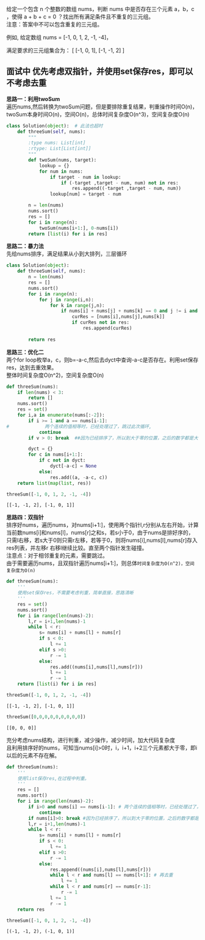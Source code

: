 
给定一个包含 n 个整数的数组 nums，判断 nums 中是否存在三个元素 a，b，c ，使得 a + b + c = 0 ？找出所有满足条件且不重复的三元组。  
注意：答案中不可以包含重复的三元组。

例如, 给定数组 nums = [-1, 0, 1, 2, -1, -4]，

满足要求的三元组集合为：
[
  [-1, 0, 1],
  [-1, -1, 2]
]  

## 面试中 优先考虑双指针，并使用set保存res，即可以不考虑去重

**思路一：利用twoSum**  
遍历nums,然后转换为twoSum问题，但是要排除重复结果，判重操作时间O(n)，twoSum本身时间O(n)，空间O(n)，总体时间复杂度O(n^3)，空间复杂度O(n)


```python
class Solution(object):  # 此法也超时
    def threeSum(self, nums):
        """
        :type nums: List[int]
        :rtype: List[List[int]]
        """
        def twoSum(nums, target):
            lookup = {}
            for num in nums:
                if target - num in lookup:
                    if (-target ,target - num, num) not in res:
                        res.append((-target ,target - num, num))
                lookup[num] = target - num

        n = len(nums)
        nums.sort()
        res = []
        for i in range(n):
            twoSum(nums[i+1:], 0-nums[i])
        return [list(i) for i in res]
```

**思路二：暴力法**  
先给nums排序，满足结果从小到大排列，三层循环


```python
class Solution(object):
    def threeSum(self, nums):
        n = len(nums)
        res = []
        nums.sort()
        for i in range(n):
            for j in range(i,n):
                for k in range(j,n):
                    if nums[i] + nums[j] + nums[k] == 0 and j != i and k != j and k != i: 
                        curRes = [nums[i],nums[j],nums[k]]
                        if curRes not in res:
                            res.append(curRes)
    
        return res
```

**思路三：优化二**  
两个for loop枚举a，c，则b=-a-c,然后去dyct中查询-a-c是否存在。利用set保存res，达到去重效果。    
整体时间复杂度O(n^2)，空间复杂度O(n)


```python
def threeSum(nums):
    if len(nums) < 3:
        return []
    nums.sort()
    res = set()
    for i,a in enumerate(nums[:-2]):
        if i >= 1 and a == nums[i-1]:
#             两个连续的值相等时，已经处理过了，跳过此次循环,
            continue
        if v > 0: break  ##因为已经排序了，所以到大于零的位置，之后的数字都是大于零的，肯定没有符合条件的组合了

        dyct = {}
        for c in nums[i+1:]:
            if c not in dyct:
                dyct[-a-c] = None
            else:
                res.add((a, -a-c, c))
    return list(map(list, res))
```


```python
threeSum([-1, 0, 1, 2, -1, -4])
```




    [[-1, -1, 2], [-1, 0, 1]]



**思路四：双指针**  
排序好nums，遍历nums，对nums[i+1:]，使用两个指针l,r分别从左右开始，计算当前数nums[i]和nums[l]，nums[r]之和s，若s小于0，由于nums是排好序的，只需l右移，若s大于0则只需r左移，若等于0，则将nums[i],nums[l],nums[r]存入res列表，并左移r 右移l继续比较。直至两个指针发生碰撞。  
注意点：对于相邻重复的元素，需要跳过。  
由于需要遍历nums，且双指针遍历nums[i+1:]，则总体```时间复杂度为O(n^2)，空间复杂度为O(n)```  


```python
def threeSum(nums):
    '''
    使用set保存res，不需要考虑判重，简单直接，思路清晰
    '''
    res = set()
    nums.sort()
    for i in range(len(nums)-2):
        l,r = i+1,len(nums)-1
        while l < r:
            s= nums[i] + nums[l] + nums[r]
            if s < 0:
                l += 1
            elif s >0:
                r -= 1
            else:
                res.add((nums[i],nums[l],nums[r]))
                l += 1
                r -= 1
    return [list(i) for i in res]
```


```python
threeSum([-1, 0, 1, 2, -1, -4])
```




    [[-1, -1, 2], [-1, 0, 1]]




```python
threeSum([0,0,0,0,0,0,0,0,0])
```




    [[0, 0, 0]]



充分考虑nums结构，进行判重，减少操作，减少时间，加大代码复杂度  
且利用排序好的nums，可知当nums[i]>0时，i，i+1，i+2三个元素都大于零，即i以后的元素不存在解。  


```python
def threeSum(nums):
    '''
    使用list保存res,在过程中判重。
    '''
    res = []
    nums.sort()
    for i in range(len(nums)-2):
        if i>0 and nums[i] == nums[i-1]: # 两个连续的值相等时，已经处理过了，跳过此次循环,
            continue
        if nums[i]>0: break #因为已经排序了，所以到大于零的位置，之后的数字都是大于零的，肯定没有符合条件的组合了
        l,r = i+1,len(nums)-1
        while l < r:
            s= nums[i] + nums[l] + nums[r]
            if s < 0:
                l += 1
            elif s >0:
                r -= 1
            else:
                res.append((nums[i],nums[l],nums[r]))
                while l < r and nums[l] == nums[l+1]: # 再去重
                    l += 1
                while l < r and nums[r] == nums[r-1]:
                    r -= 1
                l += 1
                r -= 1
    return res
```


```python
threeSum([-1, 0, 1, 2, -1, -4])
```




    [(-1, -1, 2), (-1, 0, 1)]


